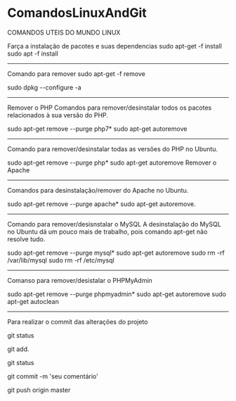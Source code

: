 # ComandosLinuxAndGit

COMANDOS UTEIS DO MUNDO LINUX


Farça a instalação de pacotes e suas dependencias
sudo apt-get -f install
sudo apt -f install

**************************************************
Comando para remover
sudo apt-get -f remove

sudo dpkg --configure -a

***********************************************************************************
Remover o PHP
Comandos para remover/desinstalar todos os pacotes relacionados à sua versão do PHP.

sudo apt-get remove --purge php7*
sudo apt-get autoremove

******************************************************************
Comando para remover/desinstalar todas as versões do PHP no Ubuntu.

sudo apt-get remove --purge php*
sudo apt-get autoremove
Remover o Apache

**********************************************************************
Comandos para desinstalação/remover do Apache no Ubuntu.

sudo apt-get remove --purge apache*
sudo apt-get autoremove.

*****************************************************************************************************
Comando para remover/desisnstalar o MySQL
A desinstalação do MySQL no Ubuntu dá um pouco mais de trabalho, pois comando apt-get não resolve tudo. 

sudo apt-get remove --purge mysql*
sudo apt-get autoremove
sudo rm -rf /var/lib/mysql
sudo rm -rf /etc/mysql

****************************************************************************
Comanso para remover/desistalar o PHPMyAdmin

sudo apt-get remove --purge phpmyadmin*
sudo apt-get autoremove
sudo apt-get autoclean

******************************************************************************
Para realizar o commit das alterações do projeto

git status

git add.

git status

git commit -m 'seu comentário'

git push origin master 

